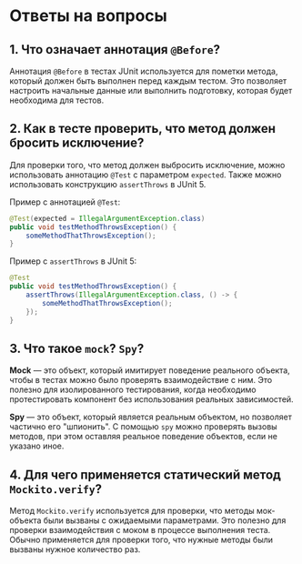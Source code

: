 
# Ответы на вопросы

## 1. Что означает аннотация `@Before`?
Аннотация `@Before` в тестах JUnit используется для пометки метода, который должен быть выполнен перед каждым тестом. Это позволяет настроить начальные данные или выполнить подготовку, которая будет необходима для тестов.

## 2. Как в тесте проверить, что метод должен бросить исключение?
Для проверки того, что метод должен выбросить исключение, можно использовать аннотацию `@Test` с параметром `expected`. Также можно использовать конструкцию `assertThrows` в JUnit 5.

Пример с аннотацией `@Test`:
```java
@Test(expected = IllegalArgumentException.class)
public void testMethodThrowsException() {
    someMethodThatThrowsException();
}
```

Пример с `assertThrows` в JUnit 5:
```java
@Test
public void testMethodThrowsException() {
    assertThrows(IllegalArgumentException.class, () -> {
        someMethodThatThrowsException();
    });
}
```

## 3. Что такое `mock`? `Spy`?
**Mock** — это объект, который имитирует поведение реального объекта, чтобы в тестах можно было проверять взаимодействие с ним. Это полезно для изолированного тестирования, когда необходимо протестировать компонент без использования реальных зависимостей.

**Spy** — это объект, который является реальным объектом, но позволяет частично его "шпионить". С помощью `spy` можно проверять вызовы методов, при этом оставляя реальное поведение объектов, если не указано иное.

## 4. Для чего применяется статический метод `Mockito.verify`?
Метод `Mockito.verify` используется для проверки, что методы мок-объекта были вызваны с ожидаемыми параметрами. Это полезно для проверки взаимодействия с моком в процессе выполнения теста. Обычно применяется для проверки того, что нужные методы были вызваны нужное количество раз.